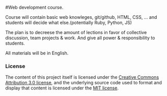 #Web development course.

Course will contain basic web knowleges, git/github, HTML, CSS, ... and students will decide what else.(potentially Ruby, Python, JS)

The plan is to decreese the amount of lections in favor of collective discussion, team projects & work.
And give all power & responsibility to students.

All materials will be in English.

### License

The content of this project itself is licensed under the [Creative Commons Attribution 3.0 license](http://creativecommons.org/licenses/by/3.0/), and the underlying source code used to format and display that content is licensed under the [MIT license](http://opensource.org/licenses/mit-license.php).
